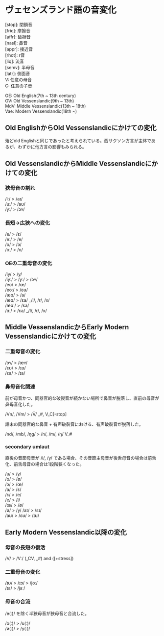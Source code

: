 # ヴェセンズランド語の音変化

\[stop\]: 閉鎖音  
\[fric\]: 摩擦音  
\[affr\]: 破擦音  
\[nasl\]: 鼻音  
\[appr\]: 接近音  
\[rhot\]: r音  
\[liq\]: 流音  
\[semv\]: 半母音  
\[latr\]: 側面音  
V: 任意の母音  
C: 任意の子音

OE: Old English(7th ~ 13th century)  
OV: Old Vessenslandic(9th ~ 13th)  
MdV: Middle Vessenslandic(13th ~ 18th)  
Vae: Modern Vessenslandic(18th ~)

## Old EnglishからOld Vessenslandicにかけての変化

殆どold Englishと同じであったと考えられている。西サクソン方言が主体であるが、わずかに他方言の影響もみられる。


## Old VessenslandicからMiddle Vessenslandicにかけての変化

### 狭母音の割れ

/iː/ > /aɪ/  
/uː/ > /aʊ/  
/yː/ > /ɔʏ/

### 長短→広狭への変化

/e/ > /ɛ/  
/eː/ > /e/  
/o/ > /ɔ/  
/oː/ > /o/

### OEの二重母音の変化

/iy/ > /y/  
/iyː/ > /yː/ > /ɔʏ/  
/eo/ > /œ/  
/eoː/ > /ɛʊ/  
/æɑ/ > /a/  
/æɑ/ > /ɛa/ \_/l/, /r/, /x/  
/æɑː/ > /ɛa/  
/ɑː/ > /ɛa/ \_/l/, /r/, /x/

## Middle VessenslandicからEarly Modern Vessenslandicにかけての変化

### 二重母音の変化

/ɔʏ/ > /œʏ/  
/ɛʊ/ > /ɪʊ/  
/ɛa/ > /ɪa/

### 鼻母音化関連

前が母音かつ、同器官的な破裂音が続かない場所で鼻音が脱落し、直前の母音が鼻母音化した。

/Vn/, /Vm/ > /Ṽ/ \_\#, V\_C\[-stop\]

語末の同器官的な鼻音 + 有声破裂音における、有声破裂音が脱落した。

/nd/, /mb/, /ŋg/ > /n/, /m/, /ŋ/ V\_\#  

### secondary umlaut

直後の音節母音が /i/, /y/ である場合、その音節主母音が後舌母音の場合は前舌化、前舌母音の場合は1段階狭くなった。

/u/ > /y/  
/o/ > /ø/  
/ɔ/ > /œ/  
/a/ > /ɛ/  
/ɛ/ > /e/  
/e/ > /i/  
/œ/ > /ø/  
/ø/ > /y/
/aɪ/ > /ɛɪ/  
/aʊ/ > /ɛʊ/ > /ɪʊ/

## Early Modern Vessenslandic以降の変化

### 母音の長短の復活

/V/ > /Vː/ (\_CV, \_\#) and (\[+stress\])

### 二重母音の変化

/ɪʊ/ > /ɪɔ/ > /joː/  
/ɪa/ > /jaː/

### 母音の合流

/e(ː)/ を除く半狭母音が狭母音と合流した。

/o(ː)/ > /u(ː)/  
/ø(ː)/ > /y(ː)/

